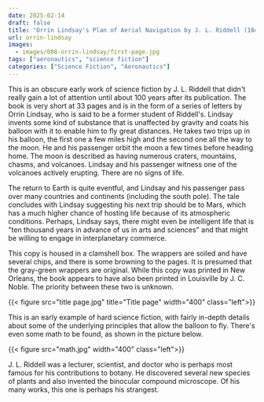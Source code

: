 ```yaml
---
date: 2025-02-14
draft: false
title: "Orrin Lindsay's Plan of Aerial Navigation by J. L. Riddell (1847)"
url: orrin-lindsay
images:
  - images/008-orrin-lindsay/first-page.jpg
tags: ["aeronautics", "science fiction"]
categories: ["Science Fiction", "Aeronautics"]
---
```


This is an obscure early work of science fiction by J. L. Riddell that didn't really gain a lot of attention until about 100 years after its publication. The book is very short at 33 pages and is in the form of a series of letters by Orrin Lindsay, who is said to be a former student of Riddell's. Lindsay invents some kind of substance that is unaffected by gravity and coats his balloon with it to enable him to fly great distances. He takes two trips up in his balloon, the first one a few miles high and the second one all the way to the moon. He and his passenger orbit the moon a few times before heading home. The moon is described as having numerous craters, mountains, chasms, and volcanoes. Lindsay and his passenger witness one of the volcanoes actively erupting. There are no signs of life.

The return to Earth is quite eventful, and Lindsay and his passenger pass over many countries and continents (including the south pole). The tale concludes with Lindsay suggesting his next trip should be to Mars, which has a much higher chance of hosting life because of its atmospheric conditions. Perhaps, Lindsay says, there might even be intelligent life that is "ten thousand years in advance of us in arts and sciences" and that might be willing to engage in interplanetary commerce.

This copy is housed in a clamshell box. The wrappers are soiled and have several chips, and there is some browning to the pages. It is presumed that the gray-green wrappers are original. While this copy was printed in New Orleans, the book appears to have also been printed in Louisville by J. C. Noble. The priority between these two is unknown.

{{< figure src="title page.jpg" title="Title page" width="400" class="left">}}

This is an early example of hard science fiction, with fairly in-depth details about some of the underlying principles that allow the balloon to fly. There's even some math to be found, as shown in the picture below.

{{< figure src="math.jpg" width="400" class="left">}}

J. L. Riddell was a lecturer, scientist, and doctor who is perhaps most famous for his contributions to botany. He discovered several new species of plants and also invented the binocular compound microscope. Of his many works, this one is perhaps his strangest.
